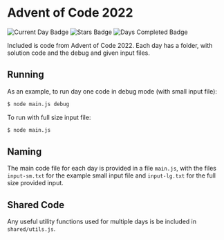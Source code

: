 # Advent of Code 2022

![Current Day Badge](https://img.shields.io/badge/day%20📅-2-blue)
![Stars Badge](https://img.shields.io/badge/stars%20⭐-4-yellow)
![Days Completed Badge](https://img.shields.io/badge/days%20completed-2-red)

Included is code from Advent of Code 2022. Each day has a folder, with solution code and the debug and given input files.

## Running

As an example, to run day one code in debug mode (with small input file):

```bash
$ node main.js debug
```

To run with full size input file:

```bash
$ node main.js
```

## Naming

The main code file for each day is provided in a file `main.js`, with the files `input-sm.txt` for the example small input file and `input-lg.txt` for the full size provided input.

## Shared Code

Any useful utility functions used for multiple days is be included in `shared/utils.js`.
